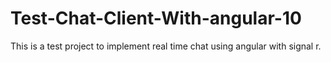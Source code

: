 # Test-Chat-Client-With-angular-10

This is a test project to implement real time chat using angular with signal r.
